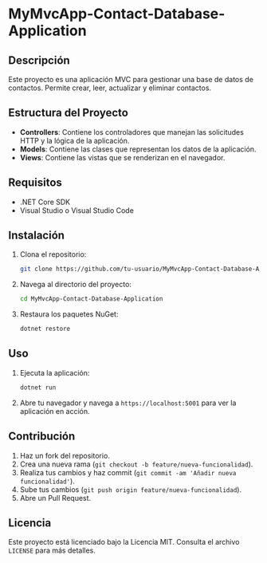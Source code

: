# MyMvcApp-Contact-Database-Application

## Descripción
Este proyecto es una aplicación MVC para gestionar una base de datos de contactos. Permite crear, leer, actualizar y eliminar contactos.

## Estructura del Proyecto
- **Controllers**: Contiene los controladores que manejan las solicitudes HTTP y la lógica de la aplicación.
- **Models**: Contiene las clases que representan los datos de la aplicación.
- **Views**: Contiene las vistas que se renderizan en el navegador.

## Requisitos
- .NET Core SDK
- Visual Studio o Visual Studio Code

## Instalación
1. Clona el repositorio:
    ```bash
    git clone https://github.com/tu-usuario/MyMvcApp-Contact-Database-Application.git
    ```
2. Navega al directorio del proyecto:
    ```bash
    cd MyMvcApp-Contact-Database-Application
    ```
3. Restaura los paquetes NuGet:
    ```bash
    dotnet restore
    ```

## Uso
1. Ejecuta la aplicación:
    ```bash
    dotnet run
    ```
2. Abre tu navegador y navega a `https://localhost:5001` para ver la aplicación en acción.

## Contribución
1. Haz un fork del repositorio.
2. Crea una nueva rama (`git checkout -b feature/nueva-funcionalidad`).
3. Realiza tus cambios y haz commit (`git commit -am 'Añadir nueva funcionalidad'`).
4. Sube tus cambios (`git push origin feature/nueva-funcionalidad`).
5. Abre un Pull Request.

## Licencia
Este proyecto está licenciado bajo la Licencia MIT. Consulta el archivo `LICENSE` para más detalles.